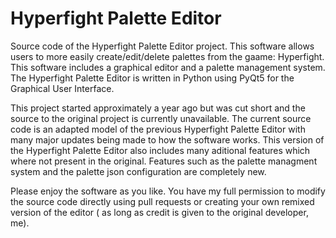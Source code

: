 # Hyperfight Palette Editor
Source code of the Hyperfight Palette Editor project. This software allows users to more easily create/edit/delete palettes from the gaame: Hyperfight. This software includes a graphical editor and a palette management system.
The Hyperfight Palette Editor is written in Python using PyQt5 for the Graphical User Interface.

This project started approximately a year ago but was cut short and the source to the original project is currently unavailable.
The current source code is an adapted model of the previous Hyperfight Palette Editor with many major updates being made to how the software works.
This version of the Hyperfight Palette Editor also includes many aditional features which where not present in the original.
Features such as the palette managment system and the palette json configuration are completely new.

Please enjoy the software as you like. You have my full permission to modify the source code directly using pull requests or creating your own remixed version of the editor ( as long as credit is given to the original developer, me). 

